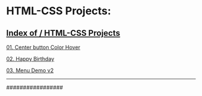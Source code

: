 # HTML-CSS Projects:


##  <a href="https://theswapnilzambare.github.io/Web_Development_Example/HTML">Index of / HTML-CSS Projects</a>


<a href="https://theswapnilzambare.github.io/Web_Development_Example/HTML/OnePageProject/CenterbuttonColorHover.html" target="_blank" >01. Center button Color Hover</a>

<a href="https://theswapnilzambare.github.io/Web_Development_Example/HTML/OnePageProject/HappyBirthday.html" target="_blank" >02. Happy Birthday</a>

<a href="https://theswapnilzambare.github.io/Web_Development_Example/HTML/OnePageProject/Menu%20Demo%20v2.html" target="_blank" >03. Menu Demo v2</a>






<hr>
#################

